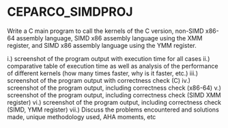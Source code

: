 # CEPARCO_SIMDPROJ
Write a C main program to call the kernels of the C version, non-SIMD x86-64 assembly language, SIMD x86 assembly language using the XMM register, and SIMD x86 assembly language using the YMM register.

 i.) screenshot of the program output with execution time for all cases
       ii.) comparative table of execution time as well as analysis of the performance of different kernels
 (how many times faster, why is it faster, etc.)
       iii.) screenshot of the program output with correctness check (C)
       iv.) screenshot of the program output, including correctness check (x86-64)
       v.) screenshot of the program output, including correctness check (SIMD XMM register)
       vi.) screenshot of the program output, including correctness check (SIMD, YMM register)
       vii.) Discuss the problems encountered and solutions made, unique methodology used, AHA
 moments, etc
